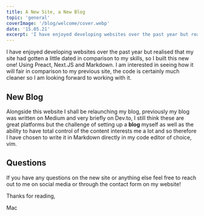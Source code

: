 ```yaml
---
title: A New Site, a New Blog
topic: 'general'
coverImage: '/blog/welcome/cover.webp'
date: '15.05.21'
excerpt: 'I have enjoyed developing websites over the past year but realised that my site had gotten a little dated in comparison to my skills, so I built this new one! Using Preact, Next.JS and Markdown.'
---
```


I have enjoyed developing websites over the past year but realised that my site had gotten a little dated in comparison to my skills, so I built this new one! Using Preact, Next.JS and Markdown. I am interested in seeing how it will fair in comparison to my previous site, the code is certainly much cleaner so I am looking forward to working with it.

## New Blog

Alongside this website I shall be relaunching my blog, previously my blog was written on Medium and very briefly on Dev.to, I still think these are great platforms but the challenge of setting up a **blog** myself as well as the ability to have total control of the content interests me a lot and so therefore I have chosen to write it in Markdown directly in my code editor of choice, vim.

## Questions

If you have any questions on the new site or anything else feel free to reach out to me on social media or through the contact form on my website!

Thanks for reading,

Mac
